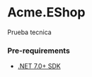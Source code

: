 # Acme.EShop

Prueba tecnica

### Pre-requirements

-   [.NET 7.0+ SDK](https://dotnet.microsoft.com/download/dotnet)
